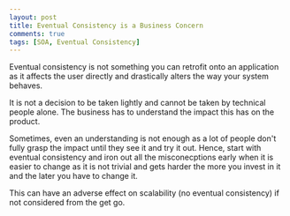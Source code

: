 ```yaml
---
layout: post
title: Eventual Consistency is a Business Concern
comments: true
tags: [SOA, Eventual Consistency]
---
```

Eventual consistency is not something you can retrofit onto an application as it affects the user directly and drastically alters the way your system behaves. 

It is not a decision to be taken lightly and cannot be taken by technical people alone. The business has to understand the impact this has on the product.

Sometimes, even an understanding is not enough as a lot of people don't fully grasp the impact until they see it and try it out. Hence, start with eventual consistency and iron out all the misconecptions early when it is easier to change as it is not trivial and gets harder the more you invest in it and the later you have to change it.

This can have an adverse effect on scalability (no eventual consistency) if not considered from the get go.
